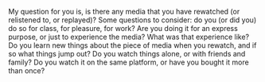 My question for you is, is there any media that you have rewatched (or relistened to, or replayed)? Some questions to consider: do you (or did you) do so for class, for pleasure, for work? Are you doing it for an express purpose, or just to experience the media? What was that experience like? Do you learn new things about the piece of media when you rewatch, and if so what things jump out? Do you watch things alone, or with friends and family? Do you watch it on the same platform, or have you bought it more than once?